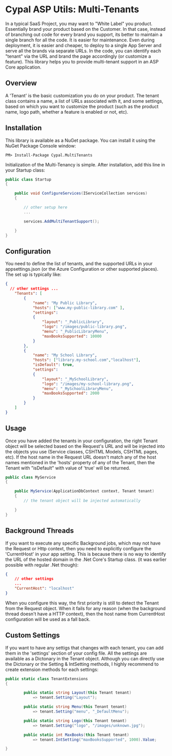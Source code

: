 # Cypal ASP Utils: Multi-Tenants

In a typical SaaS Project, you may want to "White Label" you product. Essentially brand your product based on the Customer. In that case, instead of branching out code for every brand you support, its better to maintain a single branch for all the code. It is easier for maintenance. Even during deployment, it is easier and cheaper, to deploy to a single App Server and serve all the brands via separate URLs. In the code, you can identify each "tenant" via the URL and brand the page accordingly (or customize a feature). This library helps you to provide multi-tenant support in an ASP Core application.

## Overview

A 'Tenant' is the basic customization you do on your product. The tenant class contains a name, a list of URLs associated with it, and some settings, based on which you want to customize the product (such as the product name, logo path, whether a feature is enabled or not, etc).

Installation
-------------

This library is available as a NuGet package. You can install it using the NuGet Package Console window:

```
PM> Install-Package Cypal.MultiTenants
```

Initialization of the Multi-Tenancy is simple. After installation, add this line in your Startup class: 

```csharp
public class Startup
{

    public void ConfigureServices(IServiceCollection services)
    {

        // other setup here
        ...

        services.AddMultiTenantSupport();

    }
}
```

Configuration
-----

You need to define the list of tenants, and the supported URLs in your appsettings.json (or the Azure Configuration or other supported places). The set up is typically like:

```json
{
  // other settings ...
    "Tenants": [
        {
            "name": "My Public Library",
            "hosts": ["www.my-public-library.com" ],
            "settings": 
            {
                "layout": "_PublicLibrary",
                "logo": "/images/public-library.png",
                "menu": "_PublicLibraryMenu",
                "maxBooksSupported": 10000
            }
        },
        {
            "name": "My School Library",
            "hosts": ["library.my-school.com","localhost"],
            "isDefault": true,
            "settings": 
            {
                "layout": "_MySchoolLibrary",
                "logo": "/images/my-school-library.png",
                "menu": "_MySchoolLibraryMenu",
                "maxBooksSupported": 2000
            }
        }
    ]
}
```

Usage
-----

Once you have added the tenants in your configuration, the right Tenant object will be selected based on the Request's URL and will be injected into the objects you use (Service classes, CSHTML Models, CSHTML pages, etc). If the host name in the Request URL doesn't match any of the host names mentioned in the 'hosts' property of any of the Tenant, then the Tenant with "isDefault" with value of 'true' will be returned.

```csharp
public class MyService
{

    public MyService(ApplicationDbContext context, Tenant tenant)
    {
        // the tenant object will be injected automatically

    }
}
```

Background Threads
------------------

If you want to execute any specific Background jobs, which may not have the Request or Http context, then you need to explicitly configure the 'CurrentHost' in your app setting. This is because there is no way to identify the URL of the hosted domain in the .Net Core's Startup class. (it was earlier possible with regular .Net though):

```json
{
    // other settings 
    ...
    "CurrentHost": "localhost"
}
```

When you configure this way, the first priority is still to detect the Tenant from the Request object. When it fails for any reason (when the background thread doesn't have a HTTP context), then the host name from CurrentHost configuration will be used as a fall back.

Custom Settings
-----------------
If you want to have any settigs that changes with each tenant, you can add them in the 'settings' section of your config file. All the settings are available as a Dictonary in the Tenant object. Although you can directly use the Dictonary or the Setting & IntSetting methods, I highly recommend to create extension methods for each settings:

```csharp
public static class TenantExtensions
{

        public static string Layout(this Tenant tenant)
            => tenant.Setting("Layout");

        public static string Menu(this Tenant tenant)
            => tenant.Setting("menu", "_DefaultMenu");

        public static string Logo(this Tenant tenant)
            => tenant.Setting("logo", "/images/unknown.jpg");

        public static int MaxBooks(this Tenant tenant)
            => tenant.IntSetting("maxBooksSupported", 1000).Value;

}
```